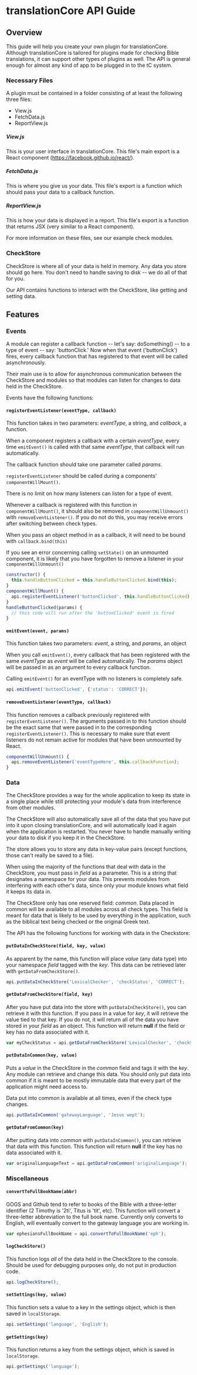 # translationCore API Guide
## Overview
This guide will help you create your own plugin for translationCore. Although translationCore is tailored for plugins made for checking Bible translations, it can support other types of plugins as well. The API is general enough for almost any kind of app to be plugged in to the tC system.

### Necessary Files
A plugin must be contained in a folder consisting of at least the following three files:
* View.js
* FetchData.js
* ReportView.js

##### View.js
This is your user interface in translationCore. This file's main export is a React component (https://facebook.github.io/react/).

##### FetchData.js
This is where you give us your data. This file's export is a function which should pass your data to a callback function.

##### ReportView.js
This is how your data is displayed in a report. This file's export is a function that returns JSX (very similar to a React component).

For more information on these files, see our example check modules.

### CheckStore
CheckStore is where all of your data is held in memory. Any data you store should go here. You don't need to handle saving to disk -- we do all of that for you.

Our API contains functions to interact with the CheckStore, like getting and setting data.


## Features

### Events
A module can register a callback function -- let's say: doSomething() -- to a type of event -- say: 'buttonClick.' Now when that event ('buttonClick') fires, every callback function that has registered to that event will be called asynchronously.

Their main use is to allow for asynchronous communication between the CheckStore and modules so that modules can listen for changes to data held in the CheckStore.

Events have the following functions:

#### `registerEventListener(eventType, callback)`
This function takes in two parameters: *eventType*, a string, and *callback*, a function.

When a component registers a callback with a certain *eventType*, every time `emitEvent()` is called with that same *eventType*, that callback will run automatically.

The callback function should take one parameter called *params*.

`registerEventListener` should be called during a components' `componentWillMount()`.

There is no limit on how many listeners can listen for a type of event.

Whenever a callback is registered with this function in `componentWillMount()`, it should also be removed in `componentWillUnmount()` with `removeEventListener()`. If you do not do this, you may receive errors after switching between check types.

When you pass an object method in as a callback, it will need to be bound with `callback.bind(this)`

If you see an error concerning calling `setState()` on an unmounted component, it is likely that you have forgotten to remove a listener in your `componentWillUnmount()`

```javascript
constructor() {
  this.handleButtonClicked = this.handleButtonClicked.bind(this);
}
componentWillMount() {
  api.registerEventListener('buttonClicked', this.handleButtonClicked);
}
handleButtonClicked(params) {
  // this code will run after the 'buttonClicked' event is fired
}
```

#### `emitEvent(event, params)`
This function takes two parameters: *event*, a string, and *params*, an object

When you call `emitEvent()`, every callback that has been registered with the same *eventType* as *event* will be called automatically. The *params* object will be passed in as an argument to every callback function.

Calling `emitEvent()` for an eventType with no listeners is completely safe.

```javascript
api.emitEvent('buttonClicked', {'status': 'CORRECT'});
```

#### `removeEventListener(eventType, callback)`
This function removes a callback previously registered with `registerEventListener()`. The arguments passed in to this function should be the exact same that were passed in to the corresponding `registerEventListener()`. This is necessary to make sure that event listeners do not remain active for modules that have been unmounted by React.

```javascript
componentWillUnmount() {
  api.removeEventListener('eventTypeHere', this.callbackFunction);
}
```

### Data

The CheckStore provides a way for the whole application to keep its state in a single place while still protecting your module's data from interference from other modules.

The CheckStore will also automatically save all of the data that you have put into it upon closing translationCore, and will automatically load it again when the application is restarted. You never have to handle manually writing your data to disk if you keep it in the CheckStore.

The store allows you to store any data in key-value pairs (except functions, those can't really be saved to a file).

When using the majority of the functions that deal with data in the CheckStore, you must pass in *field* as a parameter. This is a string that designates a namespace for your data. This prevents modules from interfering with each other's data, since only your module knows what field it keeps its data in.

The CheckStore only has one reserved field: *common*. Data placed in common will be available to all modules across all check types. This field is meant for data that is likely to be used by everything in the application, such as the biblical text being checked or the original Greek text.

The API has the following functions for working with data in the Checkstore:

#### `putDataInCheckStore(field, key, value)`
As apparent by the name, this function will place *value* (any data type) into your namespace *field* tagged with the *key*. This data can be retrieved later with `getDataFromCheckStore()`.

```javascript
api.putDataInCheckStore('LexicalChecker', 'checkStatus', 'CORRECT');
```

#### `getDataFromCheckStore(field, key)`
After you have put data into the store with `putDataInCheckStore()`, you can retrieve it with this function. If you pass in a value for *key*, it will retrieve the value tied to that key. If you do not, it will return all of the data you have stored in your *field* as an object. This function will return **null** if the field or key has no data associated with it.

```javascript
var myCheckStatus = api.getDataFromCheckStore('LexicalChecker', 'checkStatus');
```

#### `putDataInCommon(key, value)`
Puts a *value* in the CheckStore in the *common* field and tags it with the *key*. Any module can retrieve and change this data. You should only put data into common if it is meant to be mostly immutable data that every part of the application might need access to.

Data put into common is available at all times, even if the check type changes.

```javascript
api.putDataInCommon('gatewayLanguage', 'Jesus wept');
```

#### `getDataFromCommon(key)`
After putting data into *common* with `putDataInCommon()`, you can retrieve that data with this function. This function will return **null** if the key has no data associated with it.

```javascript
var originalLanguageText = api.getDataFromCommon('originalLanguage');
```

### Miscellaneous

#### `convertToFullBookName(abbr)`
GOGS and Github tend to refer to books of the Bible with a three-letter identifier (2 Timothy is '2ti', Titus is 'tit', etc). This function will convert a three-letter abbreviation to the full book name. Currently only converts to English, will eventually convert to the gateway language you are working in.

```javascript
var ephesiansFullBookName = api.convertToFullBookName('eph');
```

#### `logCheckStore()`
This function logs *all* of the data held in the CheckStore to the console. Should be used for debugging purposes only, do not put in production code.

```javascript
api.logCheckStore();
```

#### `setSettings(key, value)`
This function sets a value to a key in the settings object, which is then saved in `localStorage`.

```javascript
api.setSettings('language', 'English');
```

#### `getSettings(key)`
This function returns a key from the settings object, which is saved in `localStorage`.

```javascript
api.getSettings('language');
```
